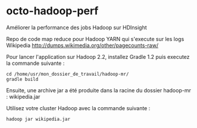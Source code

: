 octo-hadoop-perf
================
Améliorer la performance des jobs Hadoop sur HDInsight

Repo de code map reduce pour Hadoop YARN qui s'execute sur les logs Wikipedia http://dumps.wikimedia.org/other/pagecounts-raw/

Pour lancer l'application sur Hadoop 2.2, installez Gradle 1.2 puis executez la commande suivante :

    cd /home/usr/mon_dossier_de_travail/hadoop-mr/
    gradle build

Ensuite, une archive jar a été produite dans la racine du dossier hadoop-mr : wikipedia.jar

Utilisez votre cluster Hadoop avec la commande suivante :

    hadoop jar wikipedia.jar

